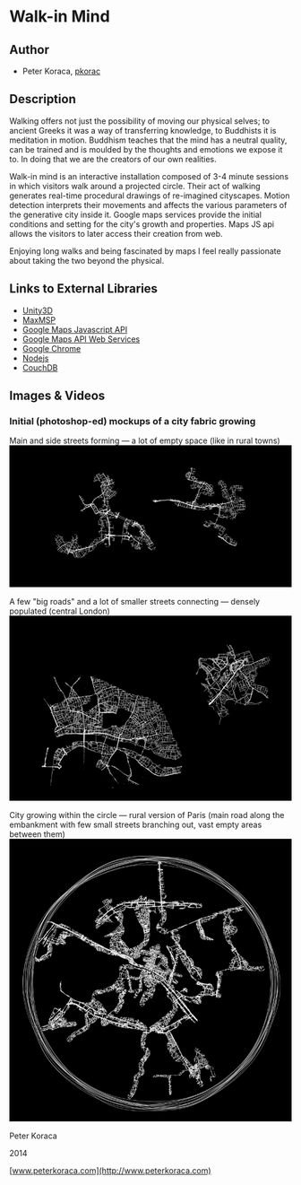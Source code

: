 # Walk-in Mind

## Author
- Peter Koraca, [pkorac](https://github.com/pkorac)

## Description
Walking offers not just the possibility of moving our physical selves; to ancient Greeks it was a way of transferring knowledge, to Buddhists it is meditation in motion. Buddhism teaches that the mind has a neutral quality, can be trained and is moulded by the thoughts and emotions we expose it to. In doing that we are the creators of our own realities.

Walk-in mind is an interactive installation composed of 3-4 minute sessions in which visitors walk around a projected circle. Their act of walking generates real-time procedural drawings of re-imagined cityscapes. Motion detection interprets their movements and affects the various parameters of the generative city inside it. Google maps services provide the initial conditions and setting for the city's growth and properties. Maps JS api allows the visitors to later access their creation from web.

Enjoying long walks and being fascinated by maps I feel really passionate about taking the two beyond the physical.


## Links to External Libraries

- [Unity3D](http://unity3d.com)
- [MaxMSP](http://cycling74.com)
- [Google Maps Javascript API](https://developers.google.com/maps/documentation/javascript)
- [Google Maps API Web Services](https://developers.google.com/maps/documentation/webservices)
- [Google Chrome](https://www.google.com/intl/en/chrome/browser)
- [Nodejs](http://nodejs.org)
- [CouchDB](http://couchdb.apache.org)


## Images & Videos

### Initial (photoshop-ed) mockups of a city fabric growing

Main and side streets forming — a lot of empty space (like in rural towns)
![Simple City](project_images/summary-sketches/city1.jpg)

A few "big roads" and a lot of smaller streets connecting — densely populated (central London)
![Simple City1](project_images/summary-sketches/city2.jpg)

City growing within the circle — rural version of Paris (main road along the embankment with few small streets branching out, vast empty areas between them)
![City growth](project_images/summary-sketches/growth1.jpg)


Peter Koraca

2014

[www.peterkoraca.com](http://www.peterkoraca.com)